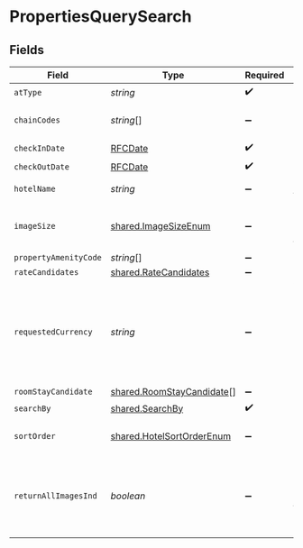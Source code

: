 # PropertiesQuerySearch


## Fields

| Field                                                                                                                                                                                           | Type                                                                                                                                                                                            | Required                                                                                                                                                                                        | Description                                                                                                                                                                                     | Example                                                                                                                                                                                         |
| ----------------------------------------------------------------------------------------------------------------------------------------------------------------------------------------------- | ----------------------------------------------------------------------------------------------------------------------------------------------------------------------------------------------- | ----------------------------------------------------------------------------------------------------------------------------------------------------------------------------------------------- | ----------------------------------------------------------------------------------------------------------------------------------------------------------------------------------------------- | ----------------------------------------------------------------------------------------------------------------------------------------------------------------------------------------------- |
| `atType`                                                                                                                                                                                        | *string*                                                                                                                                                                                        | :heavy_check_mark:                                                                                                                                                                              | N/A                                                                                                                                                                                             | PropertiesQuerySearch                                                                                                                                                                           |
| `chainCodes`                                                                                                                                                                                    | *string*[]                                                                                                                                                                                      | :heavy_minus_sign:                                                                                                                                                                              | The permitted property chain code(s) to be returned for this request                                                                                                                            |                                                                                                                                                                                                 |
| `checkInDate`                                                                                                                                                                                   | [RFCDate](../../../types/rfcdate.md)                                                                                                                                                            | :heavy_check_mark:                                                                                                                                                                              | Check In Date                                                                                                                                                                                   |                                                                                                                                                                                                 |
| `checkOutDate`                                                                                                                                                                                  | [RFCDate](../../../types/rfcdate.md)                                                                                                                                                            | :heavy_check_mark:                                                                                                                                                                              | Check Out Date                                                                                                                                                                                  |                                                                                                                                                                                                 |
| `hotelName`                                                                                                                                                                                     | *string*                                                                                                                                                                                        | :heavy_minus_sign:                                                                                                                                                                              | The preferred name of the property                                                                                                                                                              |                                                                                                                                                                                                 |
| `imageSize`                                                                                                                                                                                     | [shared.ImageSizeEnum](../../../sdk/models/shared/imagesizeenum.md)                                                                                                                             | :heavy_minus_sign:                                                                                                                                                                              | Indicates the size of the image. Hospitality APIs no longer support thumbnail                                                                                                                   |                                                                                                                                                                                                 |
| `propertyAmenityCode`                                                                                                                                                                           | *string*[]                                                                                                                                                                                      | :heavy_minus_sign:                                                                                                                                                                              | N/A                                                                                                                                                                                             |                                                                                                                                                                                                 |
| `rateCandidates`                                                                                                                                                                                | [shared.RateCandidates](../../../sdk/models/shared/ratecandidates.md)                                                                                                                           | :heavy_minus_sign:                                                                                                                                                                              | N/A                                                                                                                                                                                             |                                                                                                                                                                                                 |
| `requestedCurrency`                                                                                                                                                                             | *string*                                                                                                                                                                                        | :heavy_minus_sign:                                                                                                                                                                              | You can use requested currency to request conversion rate information. The response will return the currencyRateConversion object which will contain conversion rate of the requested currency. |                                                                                                                                                                                                 |
| `roomStayCandidate`                                                                                                                                                                             | [shared.RoomStayCandidate](../../../sdk/models/shared/roomstaycandidate.md)[]                                                                                                                   | :heavy_minus_sign:                                                                                                                                                                              | N/A                                                                                                                                                                                             |                                                                                                                                                                                                 |
| `searchBy`                                                                                                                                                                                      | [shared.SearchBy](../../../sdk/models/shared/searchby.md)                                                                                                                                       | :heavy_check_mark:                                                                                                                                                                              | N/A                                                                                                                                                                                             |                                                                                                                                                                                                 |
| `sortOrder`                                                                                                                                                                                     | [shared.HotelSortOrderEnum](../../../sdk/models/shared/hotelsortorderenum.md)                                                                                                                   | :heavy_minus_sign:                                                                                                                                                                              | The method to be used in sorting hotel properties                                                                                                                                               |                                                                                                                                                                                                 |
| `returnAllImagesInd`                                                                                                                                                                            | *boolean*                                                                                                                                                                                       | :heavy_minus_sign:                                                                                                                                                                              | If true, all property images of the size requested will be returned. If blank or false the best single property image will be returned.                                                         |                                                                                                                                                                                                 |